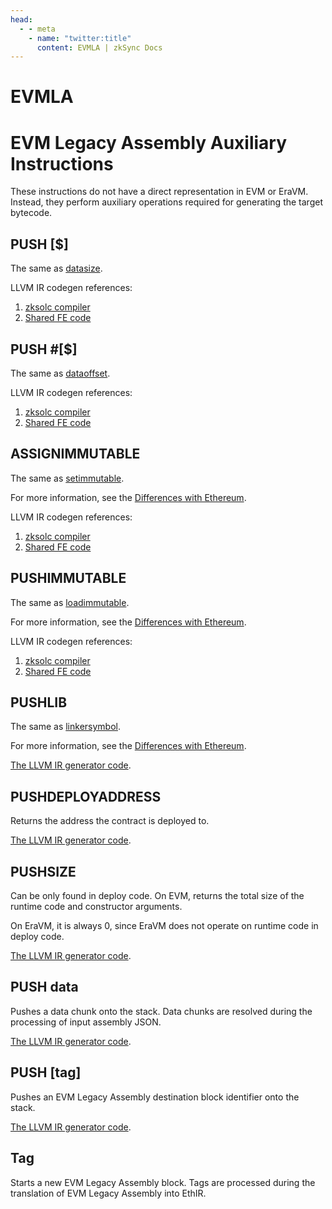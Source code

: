 ```yaml
---
head:
  - - meta
    - name: "twitter:title"
      content: EVMLA | zkSync Docs
---
```


# EVMLA

# EVM Legacy Assembly Auxiliary Instructions

These instructions do not have a direct representation in EVM or EraVM. Instead, they perform auxiliary operations
required for generating the target bytecode.

## PUSH [$]

The same as [datasize](./yul.md#datasize).

LLVM IR codegen references:

1. [zksolc compiler](https://github.com/matter-labs/era-compiler-solidity/blob/main/src/evmla/ethereal_ir/function/block/element/mod.rs#L144)
2. [Shared FE code](https://github.com/matter-labs/era-compiler-llvm-context/blob/main/src/eravm/evm/create.rs#L149)

## PUSH #[$]

The same as [dataoffset](./yul.md#dataoffset).

LLVM IR codegen references:

1. [zksolc compiler](https://github.com/matter-labs/era-compiler-solidity/blob/main/src/evmla/ethereal_ir/function/block/element/mod.rs#L135)
2. [Shared FE code](https://github.com/matter-labs/era-compiler-llvm-context/blob/main/src/eravm/evm/create.rs#L97)

## ASSIGNIMMUTABLE

The same as [setimmutable](./yul.md#setimmutable).

For more information, see the
[Differences with Ethereum](../../../../../build/developer-reference/differences-with-ethereum.md#setimmutable-loadimmutable).

LLVM IR codegen references:

1. [zksolc compiler](https://github.com/matter-labs/era-compiler-solidity/blob/main/src/evmla/ethereal_ir/function/block/element/mod.rs#L760)
2. [Shared FE code](https://github.com/matter-labs/era-compiler-llvm-context/blob/main/src/eravm/evm/immutable.rs#L79)

## PUSHIMMUTABLE

The same as [loadimmutable](./yul.md#loadimmutable).

For more information, see the
[Differences with Ethereum](../../../../../build/developer-reference/differences-with-ethereum.md#setimmutable-loadimmutable).

LLVM IR codegen references:

1. [zksolc compiler](https://github.com/matter-labs/era-compiler-solidity/blob/main/src/evmla/ethereal_ir/function/block/element/mod.rs#L747)
2. [Shared FE code](https://github.com/matter-labs/era-compiler-llvm-context/blob/main/src/eravm/evm/immutable.rs#L17)

## PUSHLIB

The same as [linkersymbol](./yul.md#linkersymbol).

For more information, see the
[Differences with Ethereum](../../../../../build/developer-reference/differences-with-ethereum.md#libraries).

[The LLVM IR generator code](https://github.com/matter-labs/era-compiler-solidity/blob/main/src/yul/parser/statement/expression/function_call/mod.rs#L956).

## PUSHDEPLOYADDRESS

Returns the address the contract is deployed to.

[The LLVM IR generator code](https://github.com/matter-labs/era-compiler-solidity/blob/main/src/yul/parser/statement/expression/function_call/mod.rs#L956).

## PUSHSIZE

Can be only found in deploy code. On EVM, returns the total size of the runtime code and constructor arguments.

On EraVM, it is always 0, since EraVM does not operate on runtime code in deploy code.

[The LLVM IR generator code](https://github.com/matter-labs/era-compiler-solidity/blob/main/src/yul/parser/statement/expression/function_call/mod.rs#L907).

## PUSH data

Pushes a data chunk onto the stack. Data chunks are resolved during the processing of input assembly JSON.

[The LLVM IR generator code](https://github.com/matter-labs/era-compiler-solidity/blob/main/src/evmla/ethereal_ir/function/block/element/mod.rs#L164).

## PUSH [tag]

Pushes an EVM Legacy Assembly destination block identifier onto the stack.

[The LLVM IR generator code](https://github.com/matter-labs/era-compiler-solidity/blob/main/src/evmla/assembly/instruction/stack.rs#L31).

## Tag

Starts a new EVM Legacy Assembly block. Tags are processed during the translation of EVM Legacy Assembly into EthIR.
